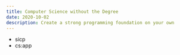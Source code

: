 ```yaml
---
title: Computer Science without the Degree
date: 2020-10-02
description: Create a strong programming foundation on your own
---
```


- sicp
- cs:app
